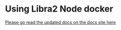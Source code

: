 # Using Libra2 Node docker

[Please go read the updated docs on the docs site here](https://docs.libra2.org/nodes/validator-node/operator/running-validator-node/run-validator-node-using-docker/)
